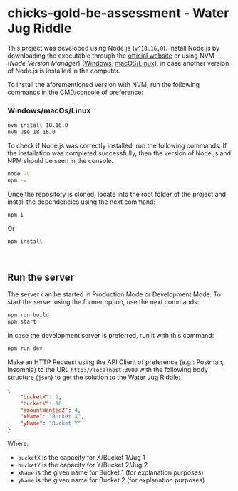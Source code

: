 # chicks-gold-be-assessment - Water Jug Riddle

This project was developed using Node.js (`v^18.16.0`). Install Node.js by downloading the executable through the [official website](https://nodejs.org) or using NVM (*Node Version Manager*) ([Windows](https://github.com/coreybutler/nvm-windows), [macOS/Linux](https://github.com/coreybutler/nvm-windows)), in case another version of Node.js is installed in the computer.

To install the aforementioned version with NVM, run the following commands in the CMD/console of preference:

### Windows/macOs/Linux

```cmd
nvm install 18.16.0
nvm use 18.16.0
```

To check if Node.js was correctly installed, run the following commands. If the installation was completed successfully, then the version of Node.js and NPM should be seen in the console.

```cmd
node -v
npm -v
```

Once the repository is cloned, locate into the root folder of the project and install the dependencies using the next command:
```cmd
npm i
```
Or
```cmd
npm install
```

<br>

## Run the server
The server can be started in Production Mode or Development Mode. To start the server using the former option, use the next commands:

```cmd
npm run build
npm start
```
In case the development server is preferred, run it with this command:
```cmd
npm run dev
```

Make an HTTP Request using the API Client of preference (e.g.: Postman, Insomnia) to the URL `http://localhost:3000` with the following body structure (`json`) to get the solution to the Water Jug Riddle:

```json
{
    "bucketX": 2,
    "bucketY": 10,
    "amountWantedZ": 4,
    "xName": "Bucket X",
    "yName": "Bucket Y"
}
```
Where:
- `bucketX` is the capacity for X/Bucket 1/Jug 1
- `bucketY` is the capacity for Y/Bucket 2/Jug 2
- `xName` is the given name for Bucket 1 (for explanation purposes)
- `yName` is the given name for Bucket 2 (for explanation purposes)